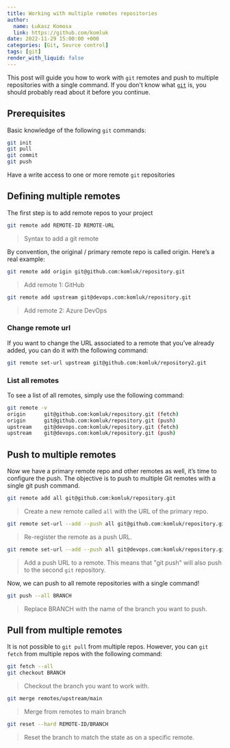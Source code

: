 ```yaml
---
title: Working with multiple remotes repositories
author:
  name: Łukasz Komosa
  link: https://github.com/komluk
date: 2022-11-29 15:00:00 +000
categories: [Git, Source control]
tags: [git]
render_with_liquid: false
---
```


This post will guide you how to work with `git` remotes and push to multiple repositories with a single command. If you don't know what [`git`](https://git-scm.com/) is, you should probably read about it before you continue.

## Prerequisites
Basic knowledge of the following `git` commands:
```bash
git init
git pull
git commit
git push
```
Have a write access to one or more remote `git` repositories

## Defining multiple remotes
The first step is to add remote repos to your project

```bash
git remote add REMOTE-ID REMOTE-URL
```
> Syntax to add a git remote

By convention, the original / primary remote repo is called origin. Here’s a real example:

```bash
git remote add origin git@github.com:komluk/repository.git
```
> Add remote 1: GitHub

```bash
git remote add upstream git@devops.com:komluk/repository.git
```
> Add remote 2: Azure DevOps

### Change remote url
If you want to change the URL associated to a remote that you’ve already added, you can do it with the following command:

```bash
git remote set-url upstream git@github.com:komluk/repository2.git
```

### List all remotes
To see a list of all remotes, simply use the following command:

```bash
git remote -v
origin	    git@github.com:komluk/repository.git (fetch)
origin	    git@github.com:komluk/repository.git (push)
upstream    git@devops.com:komluk/repository.git (fetch)
upstream    git@devops.com:komluk/repository.git (push)
```

## Push to multiple remotes
Now we have a primary remote repo and other remotes as well, it’s time to configure the push. The objective is to push to multiple Git remotes with a single git push command.

```bash
git remote add all git@github.com:komluk/repository.git
```
>Create a new remote called `all` with the URL of the primary repo.

```bash
git remote set-url --add --push all git@github.com:komluk/repository.git
```
>Re-register the remote as a push URL.

```bash
git remote set-url --add --push all git@devops.com:komluk/repository.git
```
>Add a push URL to a remote. This means that "git push" will also push to the second `git` repository.

Now, we can push to all remote repositories with a single command!
```bash
git push --all BRANCH
```
>Replace BRANCH with the name of the branch you want to push.

## Pull from multiple remotes
It is not possible to `git pull` from multiple repos. However, you can `git fetch` from multiple repos with the following command:

```bash
git fetch --all
git checkout BRANCH
```
>Checkout the branch you want to work with.

```bash
git merge remotes/upstream/main
```
>Merge from remotes to main branch

```bash
git reset --hard REMOTE-ID/BRANCH
```
>Reset the branch to match the state as on a specific remote.